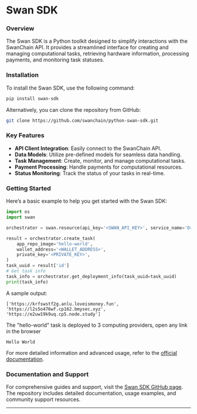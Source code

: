 # Swan SDK

### Overview

The Swan SDK is a Python toolkit designed to simplify interactions with the SwanChain API. It provides a streamlined interface for creating and managing computational tasks, retrieving hardware information, processing payments, and monitoring task statuses.

### Installation

To install the Swan SDK, use the following command:

```bash
pip install swan-sdk
```

Alternatively, you can clone the repository from GitHub:

```bash
git clone https://github.com/swanchain/python-swan-sdk.git
```

### Key Features

* **API Client Integration**: Easily connect to the SwanChain API.
* **Data Models**: Utilize pre-defined models for seamless data handling.
* **Task Management**: Create, monitor, and manage computational tasks.
* **Payment Processing**: Handle payments for computational resources.
* **Status Monitoring**: Track the status of your tasks in real-time.

### Getting Started

Here’s a basic example to help you get started with the Swan SDK:

```python
import os
import swan

orchestrator = swan.resource(api_key='<SWAN_API_KEY>', service_name='Orchestrator')

result = orchestrator.create_task(
    app_repo_image='hello-world',
    wallet_address='<WALLET_ADDRESS>',
    private_key='<PRIVATE_KEY>',
)
task_uuid = result['id']
# Get task info
task_info = orchestrator.get_deployment_info(task_uuid=task_uuid)
print(task_info)
```

A sample output:

```
['https://krfswstf2g.anlu.loveismoney.fun', 'https://l2s5o476wf.cp162.bmysec.xyz', 'https://e2uw19k9uq.cp5.node.study']
```

The "hello-world" task is deployed to 3 computing providers, open any link in the browser&#x20;

```
Hello World
```

For more detailed information and advanced usage, refer to the [official documentation](https://github.com/swanchain/python-swan-sdk).

### Documentation and Support

For comprehensive guides and support, visit the [Swan SDK GitHub page](https://github.com/swanchain/python-swan-sdk). The repository includes detailed documentation, usage examples, and community support resources.

***
